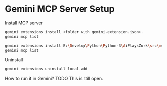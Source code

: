 # Gemini MCP Server Setup

Install MCP server

```bash
gemini extensions install <folder with gemini-extension.json>.
gemini mcp list
```

```bash
gemini extensions install E:\Develop\Python\Python-3\AiPlaysZork\src\mcp\Gemini_setup
gemini mcp list
```

Uninstall

```bash
gemini extensions uninstall local-add
```

How to run it in Gemini?
TODO This is still open.
